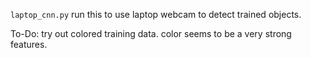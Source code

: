 `laptop_cnn.py` run this to use laptop webcam to detect trained objects.

To-Do: 
try out colored training data. color seems to be a very strong features. 
